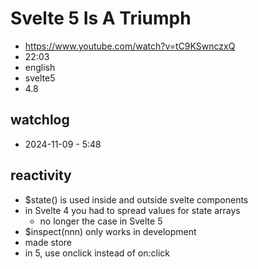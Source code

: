 # Svelte 5 Is A Triumph

- https://www.youtube.com/watch?v=tC9KSwnczxQ
- 22:03
- english
- svelte5
- 4.8

## watchlog

- 2024-11-09 - 5:48

## reactivity

- $state() is used inside and outside svelte components
- in Svelte 4 you had to spread values for state arrays
  - no longer the case in Svelte 5
- $inspect(nnn) only works in development
- made store
- in 5, use onclick instead of on:click


